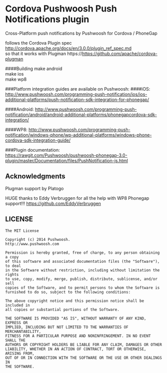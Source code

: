 Cordova Pushwoosh Push Notifications plugin
===================================================

Cross-Platform push notifications by Pushwoosh for Cordova / PhoneGap

follows the Cordova Plugin spec http://cordova.apache.org/docs/en/3.0.0/plugin_ref_spec.md  
so that it works with Plugman https://https://github.com/apache/cordova-plugman

####Building
    make android  
    make ios  
    make wp8  

###Platform integration guides are available on Pushwoosh:
####iOS:
http://www.pushwoosh.com/programming-push-notification/ios/ios-additional-platforms/push-notification-sdk-integration-for-phonegap/

####Android:
http://www.pushwoosh.com/programming-push-notification/android/android-additional-platforms/phonegapcordova-sdk-integration/

####WP8:
http://www.pushwoosh.com/programming-push-notification/windows-phone/wp-additional-platforms/windows-phone-cordova-sdk-integration-guide/

###Plugin documentation:  
https://rawgit.com/Pushwoosh/pushwoosh-phonegap-3.0-plugin/master/Documentation/files/PushNotification-js.html

## Acknowledgments
Plugman support by Platogo

HUGE thanks to Eddy Verbruggen for all the help with WP8 Phonegap support!!!
https://github.com/EddyVerbruggen


## LICENSE

	The MIT License
	
	Copyright (c) 2014 Pushwoosh.
	http://www.pushwoosh.com
	
	Permission is hereby granted, free of charge, to any person obtaining a copy
	of this software and associated documentation files (the "Software"), to deal
	in the Software without restriction, including without limitation the rights
	to use, copy, modify, merge, publish, distribute, sublicense, and/or sell
	copies of the Software, and to permit persons to whom the Software is
	furnished to do so, subject to the following conditions:
	
	The above copyright notice and this permission notice shall be included in
	all copies or substantial portions of the Software.
	
	THE SOFTWARE IS PROVIDED "AS IS", WITHOUT WARRANTY OF ANY KIND, EXPRESS OR
	IMPLIED, INCLUDING BUT NOT LIMITED TO THE WARRANTIES OF MERCHANTABILITY,
	FITNESS FOR A PARTICULAR PURPOSE AND NONINFRINGEMENT. IN NO EVENT SHALL THE
	AUTHORS OR COPYRIGHT HOLDERS BE LIABLE FOR ANY CLAIM, DAMAGES OR OTHER
	LIABILITY, WHETHER IN AN ACTION OF CONTRACT, TORT OR OTHERWISE, ARISING FROM,
	OUT OF OR IN CONNECTION WITH THE SOFTWARE OR THE USE OR OTHER DEALINGS IN
	THE SOFTWARE.

